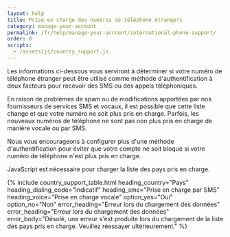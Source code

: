 ```yaml
---
layout: help
title: Prise en charge des numéros de téléphone étrangers
category: manage-your-account
permalink: /fr/help/manage-your-account/international-phone-support/
order: 8
scripts:
  - /assets/js/country_support.js
---
```

Les informations ci-dessous vous serviront à déterminer si votre numéro de téléphone étranger peut être utilisé comme méthode d'authentification à deux facteurs pour recevoir des SMS ou des appels téléphoniques. 

En raison de problèmes de spam ou de modifications apportées par nos fournisseurs de services SMS et vocaux, il est possible que cette liste change et que votre numéro ne soit plus pris en charge. Parfois, les nouveaux numéros de téléphone ne sont pas non plus pris en charge de manière vocale ou par SMS. 

Nous vous encourageons à configurer plus d'une méthode d'authentification pour éviter que votre compte ne soit bloqué si votre numéro de téléphone n'est plus pris en charge. 

<noscript>
  JavaScript est nécessaire pour charger la liste des pays pris en charge.
</noscript>

{% include country_support_table.html
           heading_country="Pays"
           heading_dialing_code="Indicatif"
           heading_sms="Prise en charge par SMS"
           heading_voice="Prise en charge vocale"
           option_yes="Oui"
           option_no="Non" error_heading="Erreur lors du chargement des données"
           error_heading="Erreur lors du chargement des données"
           error_body="Désolé, une erreur s'est produite lors du chargement de la liste des pays pris en charge. Veuillez réessayer ultérieurement." %}
